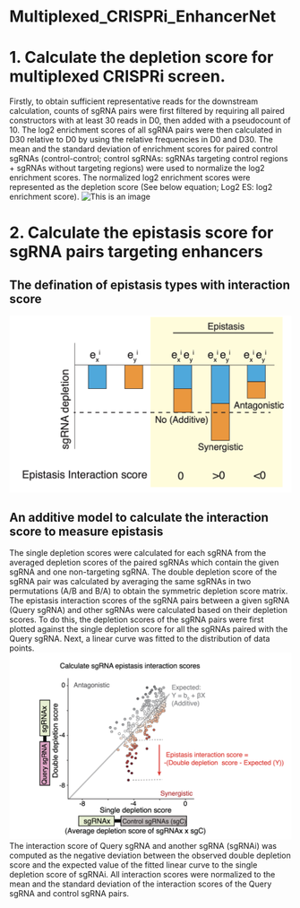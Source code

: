 # Multiplexed_CRISPRi_EnhancerNet
# 1. Calculate the depletion score for multiplexed CRISPRi screen.
Firstly, to obtain sufficient representative reads for the downstream calculation, counts of sgRNA pairs were first filtered by requiring all paired constructors with at least 30 reads in D0, then added with a pseudocount of 10. The log2 enrichment scores of all sgRNA pairs were then calculated in D30 relative to D0 by using the relative frequencies in D0 and D30. The mean and the standard deviation of enrichment scores for paired control sgRNAs (control-control; control sgRNAs: sgRNAs targeting control regions + sgRNAs without targeting regions) were used to normalize the log2 enrichment scores. The normalized log2 enrichment scores were represented as the depletion score (See below equation; Log2 ES: log2 enrichment score).
![This is an image](Data/)
# 2. Calculate the epistasis score for sgRNA pairs targeting enhancers
## The defination of epistasis types with interaction score
![This is an image](Data/Epistasis_Types.png)
## An additive model to calculate the interaction score to measure epistasis 
The single depletion scores were calculated for each sgRNA from the averaged depletion scores of the paired sgRNAs which contain the given sgRNA and one non-targeting sgRNA. The double depletion score of the sgRNA pair was calculated by averaging the same sgRNAs in two permutations (A/B and B/A) to obtain the symmetric depletion score matrix. The epistasis interaction scores of the sgRNA pairs between a given sgRNA (Query sgRNA) and other sgRNAs were calculated based on their depletion scores. To do this, the depletion scores of the sgRNA pairs were first plotted against the single depletion score for all the sgRNAs paired with the Query sgRNA. Next, a linear curve was fitted to the distribution of data points.
![This is an image](Data/Additive_linear_model.png)
The interaction score of Query sgRNA and another sgRNA (sgRNAi) was computed as the negative deviation between the observed double depletion score and the expected value of the fitted linear curve to the single depletion score of sgRNAi. All interaction scores were normalized to the mean and the standard deviation of the interaction scores of the Query sgRNA and control sgRNA pairs.
